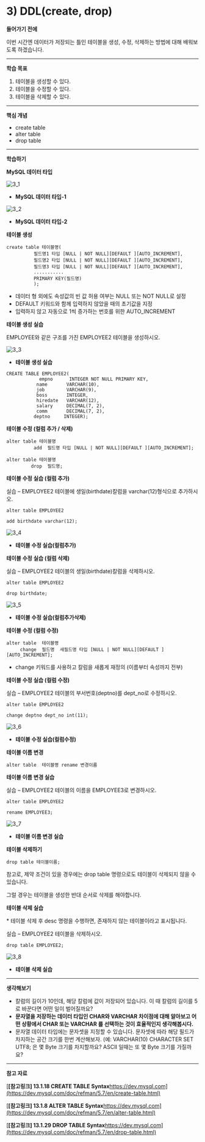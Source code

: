 # 3) DDL(create, drop)

**들어가기 전에**

이번 시간엔 데이터가 저장되는 틀인 테이블을 생성, 수정, 삭제하는 방법에 대해 배워보도록 하겠습니다.

 



------

**학습 목표**

1. 테이블을 생성할 수 있다.
2. 테이블을 수정할 수 있다.
3. 테이블을 삭제할 수 있다.

 

 

------

**핵심 개념**

- create table
- alter table
- drop table

 

 

------

**학습하기**

**MySQL 데이터 타입**

![3_1](https://github.com/namdh9011/web-boostcourse/blob/master/theory/2_DB_%EC%97%B0%EA%B2%B0_%EC%9B%B9_%EC%95%B1/8_SQL_BE/image/3_1.png)

- **MySQL 데이터 타입-1**

![3_2](https://github.com/namdh9011/web-boostcourse/blob/master/theory/2_DB_%EC%97%B0%EA%B2%B0_%EC%9B%B9_%EC%95%B1/8_SQL_BE/image/3_2.png)

- **MySQL 데이터 타입-2**

**테이블 생성**

```markup
create table 테이블명( 
          필드명1 타입 [NULL | NOT NULL][DEFAULT ][AUTO_INCREMENT], 
          필드명2 타입 [NULL | NOT NULL][DEFAULT ][AUTO_INCREMENT], 
          필드명3 타입 [NULL | NOT NULL][DEFAULT ][AUTO_INCREMENT], 
          ........... 
          PRIMARY KEY(필드명) 
          );
```

- 데이터 형 외에도 속성값의 빈 값 허용 여부는 NULL 또는 NOT NULL로 설정
- DEFAULT 키워드와 함께 입력하지 않았을 때의 초기값을 지정
- 입력하지 않고 자동으로 1씩 증가하는 번호를 위한 AUTO_INCREMENT

 

**테이블 생성 실습**

EMPLOYEE와 같은 구조를 가진 EMPLOYEE2 테이블을 생성하시오.

![3_3](https://github.com/namdh9011/web-boostcourse/blob/master/theory/2_DB_%EC%97%B0%EA%B2%B0_%EC%9B%B9_%EC%95%B1/8_SQL_BE/image/3_3.png)

- **테이블 생성 실습**

```markup
CREATE TABLE EMPLOYEE2(   
            empno      INTEGER NOT NULL PRIMARY KEY,  
           name       VARCHAR(10),   
           job        VARCHAR(9),   
           boss       INTEGER,   
           hiredate   VARCHAR(12),   
           salary     DECIMAL(7, 2),   
           comm       DECIMAL(7, 2),   
          deptno     INTEGER);
```

 

**테이블 수정 (컬럼 추가 / 삭제)**

```markup
alter table 테이블명
          add  필드명 타입 [NULL | NOT NULL][DEFAULT ][AUTO_INCREMENT];

alter table 테이블명
         drop  필드명;
```

 

**테이블 수정 실습 (컬럼 추가)**

실습 – EMPLOYEE2 테이블에 생일(birthdate)칼럼을 varchar(12)형식으로 추가하시오.

```markup
alter table EMPLOYEE2

add birthdate varchar(12);
```

![3_4](https://github.com/namdh9011/web-boostcourse/blob/master/theory/2_DB_%EC%97%B0%EA%B2%B0_%EC%9B%B9_%EC%95%B1/8_SQL_BE/image/3_4.png)

- **테이블 수정 실습(컬럼추가)**

**테이블 수정 실습 (컬럼 삭제)**

실습 – EMPLOYEE2 테이블의 생일(birthdate)칼럼을 삭제하시오.

```markup
alter table EMPLOYEE2

drop birthdate;
```

![3_5](https://github.com/namdh9011/web-boostcourse/blob/master/theory/2_DB_%EC%97%B0%EA%B2%B0_%EC%9B%B9_%EC%95%B1/8_SQL_BE/image/3_5.png)

- **테이블 수정 실습(컬럼추가삭제)**

**테이블 수정 (컬럼 수정)**

```markup
alter table  테이블명
     change  필드명  새필드명 타입 [NULL | NOT NULL][DEFAULT ][AUTO_INCREMENT];
```

- change 키워드를 사용하고 칼럼을 새롭게 재정의 (이름부터 속성까지 전부)

 

**테이블 수정 실습 (컬럼 수정)**

실습 – EMPLOYEE2 테이블의 부서번호(deptno)를 dept_no로 수정하시오.

```markup
alter table EMPLOYEE2

change deptno dept_no int(11);
```

![3_6](https://github.com/namdh9011/web-boostcourse/blob/master/theory/2_DB_%EC%97%B0%EA%B2%B0_%EC%9B%B9_%EC%95%B1/8_SQL_BE/image/3_6.png)

- **테이블 수정 실습(컬럼수정)**

**테이블 이름 변경**

```markup
alter table  테이블명 rename 변경이름
```

 

**테이블 이름 변경 실습**

실습 – EMPLOYEE2 테이블의 이름을 EMPLOYEE3로 변경하시오.

```markup
alter table EMPLOYEE2

rename EMPLOYEE3;
```

![3_7](https://github.com/namdh9011/web-boostcourse/blob/master/theory/2_DB_%EC%97%B0%EA%B2%B0_%EC%9B%B9_%EC%95%B1/8_SQL_BE/image/3_7.png)

- **테이블 이름 변경 실습**

**테이블 삭제하기**

```markup
drop table 테이블이름;
```

참고로, 제약 조건이 있을 경우에는 drop table 명령으로도 테이블이 삭제되지 않을 수 있습니다.

그럴 경우는 테이블을 생성한 반대 순서로 삭제를 해야합니다.

 

**테이블 삭제 실습**

\* 테이블 삭제 후 desc 명령을 수행하면, 존재하지 않는 테이블이라고 표시됩니다.

실습 – EMPLOYEE2 테이블을 삭제하시오.

```markup
drop table EMPLOYEE2;
```

![3_8](https://github.com/namdh9011/web-boostcourse/blob/master/theory/2_DB_%EC%97%B0%EA%B2%B0_%EC%9B%B9_%EC%95%B1/8_SQL_BE/image/3_8.png)

- **테이블 삭제 실습**

------

**생각해보기**

- 칼럼의 길이가 10인데, 해당 칼럼에 값이 저장되어 있습니다. 이 때 칼럼의 길이를 5로 바꾼다면 어떤 일이 벌어질까요?
- **문자열을 저장하는 데이터 타입인 CHAR와 VARCHAR 차이점에 대해 알아보고 어떤 상황에서 CHAR 또는 VARCHAR 를 선택하는 것이 효율적인지 생각해봅시다.**
- 문자열 데이터 타입에는 문자셋을 지정할 수 있습니다. 문자셋에 따라 해당 필드가 차지하는 공간 크기를 한번 계산해보자. (예: VARCHAR(10) CHARACTER SET UTF8; 은 몇 Byte 크기를 차지할까요? ASCII 일때는 또 몇 Byte 크기를 가질까요?

 

 

------

**참고 자료**

[**[참고링크\] 13.1.18 CREATE TABLE Syntax**https://dev.mysql.com](https://dev.mysql.com/doc/refman/5.7/en/create-table.html)

[**[참고링크\] 13.1.8 ALTER TABLE Syntax**https://dev.mysql.com](https://dev.mysql.com/doc/refman/5.7/en/alter-table.html)

[**[참고링크\] 13.1.29 DROP TABLE Syntax**https://dev.mysql.com](https://dev.mysql.com/doc/refman/5.7/en/drop-table.html)